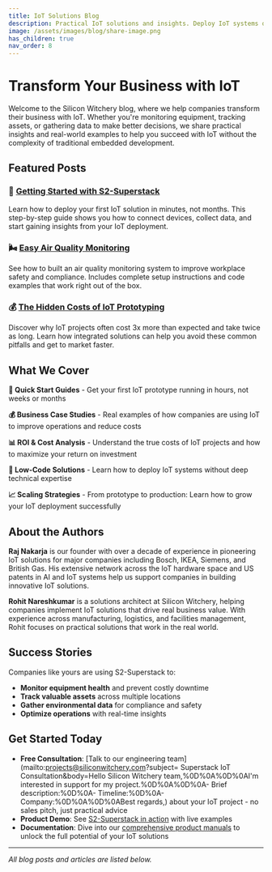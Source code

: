 ```yaml
---
title: IoT Solutions Blog
description: Practical IoT solutions and insights. Deploy IoT systems quickly, avoid costly mistakes, and transform your business with expert guides.
image: /assets/images/blog/share-image.png
has_children: true
nav_order: 8
---
```

# Transform Your Business with IoT

Welcome to the Silicon Witchery blog, where we help companies transform their business with IoT. Whether you're monitoring equipment, tracking assets, or gathering data to make better decisions, we share practical insights and real-world examples to help you succeed with IoT without the complexity of traditional embedded development.

## Featured Posts

### 🚀 [Getting Started with S2-Superstack](/pages/blog/getting-started-with-s2-superstack)
Learn how to deploy your first IoT solution in minutes, not months. This step-by-step guide shows you how to connect devices, collect data, and start gaining insights from your IoT deployment.

### 🌬️ [Easy Air Quality Monitoring](/pages/blog/easy-air-quality-monitoring-with-superstack)
See how to built an air quality monitoring system to improve workplace safety and compliance. Includes complete setup instructions and code examples that work right out of the box.

### 💰 [The Hidden Costs of IoT Prototyping](/pages/blog/3-hidden-costs-of-iot-prototyping)
Discover why IoT projects often cost 3x more than expected and take twice as long. Learn how integrated solutions can help you avoid these common pitfalls and get to market faster.

## What We Cover

**🚀 Quick Start Guides** - Get your first IoT prototype running in hours, not weeks or months

**💰 Business Case Studies** - Real examples of how companies are using IoT to improve operations and reduce costs

**📊 ROI & Cost Analysis** - Understand the true costs of IoT projects and how to maximize your return on investment

**🔧 Low-Code Solutions** - Learn how to deploy IoT systems without deep technical expertise

**📈 Scaling Strategies** - From prototype to production: Learn how to grow your IoT deployment successfully

## About the Authors

**Raj Nakarja** is our founder with over a decade of experience in pioneering IoT solutions for major companies including Bosch, IKEA, Siemens, and British Gas. His extensive network across the IoT hardware space and US patents in AI and IoT systems help us support companies in building innovative IoT solutions.

**Rohit Nareshkumar** is a solutions architect at Silicon Witchery, helping companies implement IoT solutions that drive real business value. With experience across manufacturing, logistics, and facilities management, Rohit focuses on practical solutions that work in the real world.

## Success Stories

Companies like yours are using S2-Superstack to:
- **Monitor equipment health** and prevent costly downtime
- **Track valuable assets** across multiple locations
- **Gather environmental data** for compliance and safety
- **Optimize operations** with real-time insights

## Get Started Today

- **Free Consultation**: [Talk to our engineering team](mailto:projects@siliconwitchery.com?subject= Superstack IoT Consultation&amp;body=Hello Silicon Witchery team,%0D%0A%0D%0AI'm interested in support for my project.%0D%0A%0D%0A- Brief description:%0D%0A- Timeline:%0D%0A- Company:%0D%0A%0D%0ABest regards,) about your IoT project - no sales pitch, just practical advice
- **Product Demo**: See [S2-Superstack in action](https://super.siliconwitchery.com/?deployment=00000000-0000-0000-0000-000000000000) with live examples
- **Documentation**: Dive into our [comprehensive product manuals](/) to unlock the full potential of your IoT solutions

---

*All blog posts and articles are listed below.*